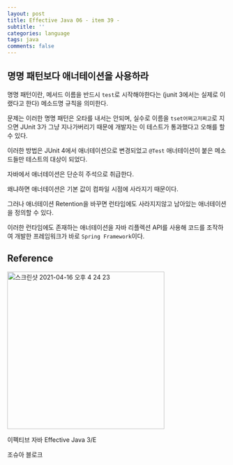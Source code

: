 ```yaml
---
layout: post
title: Effective Java 06 - item 39 -
subtitle: ''
categories: language
tags: java
comments: false
---
```


## 명명 패턴보다 애너테이션을 사용하라

명명 패턴이란, 메서드 이름을 반드시 `test`로 시작해야한다는 (junit 3에서는 실제로 이랬다고 한다) 메소드명 규칙을 의미한다.

문제는 이러한 명명 패턴은 오타를 내서는 안되며, 실수로 이름을 `tset어쩌고저쩌고`로 지으면 JUnit 3가 그냥 지나가버리기 때문에 개발자는 이 테스트가 통과했다고 오해를 할 수 있다.

이러한 방법은 JUnit 4에서 애너테이션으로 변경되었고 `@Test` 애너테이션이 붙은 메소드들만 테스트의 대상이 되었다.

자바에서 애너테이션은 단순히 주석으로 취급한다.

왜냐하면 애너테이션은 기본 값이 컴파일 시점에 사라지기 때문이다.

그러나 애너테이션 Retention을 바꾸면 런타임에도 사라지지않고 남아있는 애너테이션을 정의할 수 있다.

이러한 런타임에도 존재하는 애너테이션을 자바 리플렉션 API를 사용해 코드를 조작하여 개발한 프레임워크가 바로 `Spring Framework`이다.

## Reference

<img width="360" alt="스크린샷 2021-04-16 오후 4 24 23" src="https://user-images.githubusercontent.com/43809168/114987533-3e449400-9ed0-11eb-9b5f-a24f73b6f138.png">

이펙티브 자바 Effective Java 3/E

조슈아 블로크
